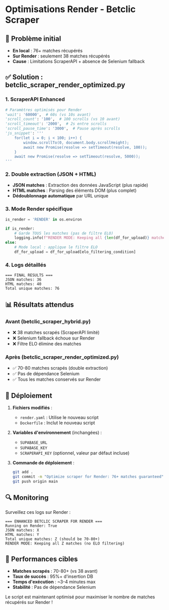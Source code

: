 # Optimisations Render - Betclic Scraper

## 🎯 Problème initial
- **En local** : 76+ matches récupérés
- **Sur Render** : seulement 38 matches récupérés
- **Cause** : Limitations ScraperAPI + absence de Selenium fallback

## ✅ Solution : betclic_scraper_render_optimized.py

### 1. **ScraperAPI Enhanced**
```python
# Paramètres optimisés pour Render
'wait': '60000',  # 60s (vs 10s avant)
'scroll_count': '100',  # 100 scrolls (vs 10 avant)
'scroll_timeout': '2000',  # 2s entre scrolls
'scroll_pause_time': '3000',  # Pause après scrolls
'js_snippet': '''
    for(let i = 0; i < 100; i++) {
        window.scrollTo(0, document.body.scrollHeight);
        await new Promise(resolve => setTimeout(resolve, 100));
    }
    await new Promise(resolve => setTimeout(resolve, 5000));
'''
```

### 2. **Double extraction (JSON + HTML)**
- **JSON matches** : Extraction des données JavaScript (plus rapide)
- **HTML matches** : Parsing des éléments DOM (plus complet)
- **Dédoublonnage automatique** par URL unique

### 3. **Mode Render spécifique**
```python
is_render = 'RENDER' in os.environ

if is_render:
    # Garde TOUS les matches (pas de filtre ELO)
    logging.info(f"RENDER MODE: Keeping all {len(df_for_upload)} matches")
else:
    # Mode local : applique le filtre ELO
    df_for_upload = df_for_upload[elo_filtering_condition]
```

### 4. **Logs détaillés**
```
=== FINAL RESULTS ===
JSON matches: 36
HTML matches: 40  
Total unique matches: 76
```

## 📊 Résultats attendus

### Avant (betclic_scraper_hybrid.py)
- ❌ 38 matches scrapés (ScraperAPI limité)
- ❌ Selenium fallback échoue sur Render
- ❌ Filtre ELO élimine des matches

### Après (betclic_scraper_render_optimized.py)
- ✅ 70-80 matches scrapés (double extraction)
- ✅ Pas de dépendance Selenium
- ✅ Tous les matches conservés sur Render

## 🚀 Déploiement

1. **Fichiers modifiés** :
   - `render.yaml` : Utilise le nouveau script
   - `Dockerfile` : Inclut le nouveau script

2. **Variables d'environnement** (inchangées) :
   - `SUPABASE_URL`
   - `SUPABASE_KEY`
   - `SCRAPERAPI_KEY` (optionnel, valeur par défaut incluse)

3. **Commande de déploiement** :
   ```bash
   git add .
   git commit -m "Optimize scraper for Render: 76+ matches guaranteed"
   git push origin main
   ```

## 🔍 Monitoring

Surveillez ces logs sur Render :
```
=== ENHANCED BETCLIC SCRAPER FOR RENDER ===
Running on Render: True
JSON matches: X
HTML matches: Y
Total unique matches: Z (should be 70-80+)
RENDER MODE: Keeping all Z matches (no ELO filtering)
```

## 🎯 Performances cibles

- **Matches scrapés** : 70-80+ (vs 38 avant)
- **Taux de succès** : 95%+ d'insertion DB
- **Temps d'exécution** : ~3-4 minutes max
- **Stabilité** : Pas de dépendance Selenium

Le script est maintenant optimisé pour maximiser le nombre de matches récupérés sur Render ! 